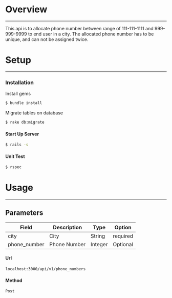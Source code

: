 # Overview
_____________________________________________________________
This api is to allocate phone number between range of  111-111-1111 and 999-999-9999 to end user in a city. The allocated phone number has to be unique, and can not be assigned twice. 
# Setup
______________________________________________________________

### Installation
Install gems
```sh
$ bundle install
```
Migrate tables on database
```sh
$ rake db:migrate
```
#### Start Up Server
```sh
$ rails -s 
```
#### Unit Test
```sh
$ rspec
```

# Usage
______________________________________________________________
## Parameters
| Field     | Description |  Type | Option |
| ----------- | ----------- |----------- |----------- |
| city     | City       |  String |  required |
| phone_number  |  Phone Number    | Integer |  Optional

#### Url
``
localhost:3000/api/v1/phone_numbers
``
#### Method
``
Post
``
